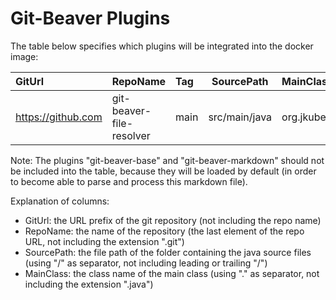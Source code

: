 
# Git-Beaver Plugins #

The table below specifies which plugins will be integrated into the docker image:

| GitUrl             | RepoName                 | Tag  | SourcePath    | MainClass                          |
|:-------------------|:-------------------------|:-----|---------------|:-----------------------------------|
| https://github.com | git-beaver-file-resolver | main | src/main/java | org.jkube.gitbeaver.ResolverPlugin |

Note: The plugins "git-beaver-base" and "git-beaver-markdown" should not be included into the table,
because they will be loaded by default (in order to become able to parse and process this markdown file).

Explanation of columns:

* GitUrl: the URL prefix of the git repository (not including the repo name)
* RepoName: the name of the repository (the last element of the repo URL, not including the extension ".git")
* SourcePath: the file path of the folder containing the java source files (using "/" as separator, not including leading or trailing "/")
* MainClass: the class name of the main class (using "." as separator, not including the extension ".java")



